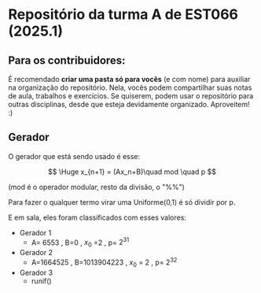 # Repositório da turma A de EST066 (2025.1)
## Para os contribuidores:
É recomendado **criar uma pasta só para vocês** (e com nome) para auxiliar na organização do repositório.
Nela, vocês podem compartilhar suas notas de aula, trabalhos e exercícios.
Se quiserem, podem usar o repositório para outras disciplinas, desde que esteja devidamente organizado.
Aproveitem! :)
## Gerador 
O gerador que está sendo usado é esse:

$$
\Huge x_{n+1} = (Ax_n+B)\quad mod \quad p
$$

(mod é o operador modular, resto da divisão, o "%%")

Para fazer o qualquer termo virar uma Uniforme(0,1) é só dividir por p.

E em sala, eles foram classificados com esses valores:

- Gerador 1
  - A= 6553 , B=0 , $x_0$ =2 , p= $2^{31}$
- Gerador 2
  - A=1664525 , B=1013904223 , $x_0$ = 2 , p= $2^{32}$
- Gerador 3
  - runif() 
